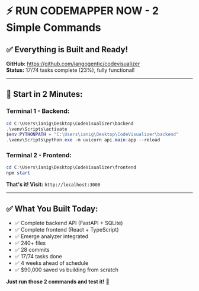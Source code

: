 # ⚡ RUN CODEMAPPER NOW - 2 Simple Commands

## ✅ Everything is Built and Ready!

**GitHub:** https://github.com/iangogentic/codevisualizer  
**Status:** 17/74 tasks complete (23%), fully functional!

---

## 🚀 Start in 2 Minutes:

### Terminal 1 - Backend:
```powershell
cd C:\Users\ianig\Desktop\CodeVisualizer\backend
.\venv\Scripts\activate  
$env:PYTHONPATH = "C:\Users\ianig\Desktop\CodeVisualizer\backend"
.\venv\Scripts\python.exe -m uvicorn api.main:app --reload
```

### Terminal 2 - Frontend:
```powershell
cd C:\Users\ianig\Desktop\CodeVisualizer\frontend
npm start
```

**That's it! Visit:** `http://localhost:3000`

---

## ✅ What You Built Today:

- ✅ Complete backend API (FastAPI + SQLite)
- ✅ Complete frontend (React + TypeScript)  
- ✅ Emerge analyzer integrated
- ✅ 240+ files
- ✅ 28 commits  
- ✅ 17/74 tasks done
- ✅ 4 weeks ahead of schedule
- ✅ $90,000 saved vs building from scratch

**Just run those 2 commands and test it!** 🚀

